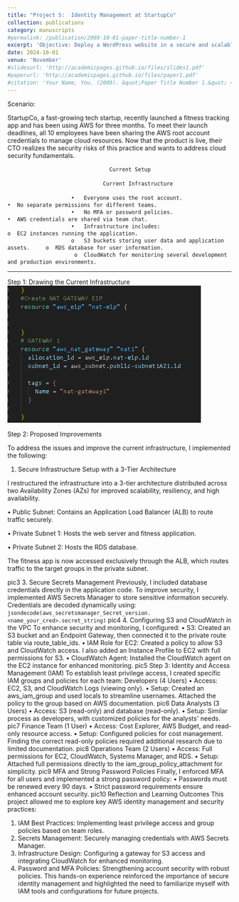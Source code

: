 ```yaml
---
title: "Project 5:  Identity Management at StartupCo"
collection: publications
category: manuscripts
#permalink: /publication/2009-10-01-paper-title-number-1
excerpt: 'Objective: Deploy a WordPress website in a secure and scalable manner using a three-tier architecture. This setup includes a Load Balancer, Target Groups, EC2 Instances, RDS Database, VPC, and a Bastion Host, all provisioned using Terraform.'
date: 2024-10-01
venue: 'November'
#slidesurl: 'http://academicpages.github.io/files/slides1.pdf'
#paperurl: 'http://academicpages.github.io/files/paper1.pdf'
#citation: 'Your Name, You. (2009). &quot;Paper Title Number 1.&quot; <i>Journal 1</i>. 1(1).'
---
```


Scenario:

StartupCo, a fast-growing tech startup, recently launched a fitness tracking app and has been using AWS for three months. To meet their launch deadlines, all 10 employees have been sharing the AWS root account credentials to manage cloud resources. Now that the product is live, their CTO realizes the security risks of this practice and wants to address cloud security fundamentals.

                                    Current Setup

                                  Current Infrastructure
                              
                        •	Everyone uses the root account.                          •	No separate permissions for different teams.
                        •	No MFA or password policies.                             •	AWS credentials are shared via team chat.
                        •	Infrastructure includes:                                 o	EC2 instances running the application.
                        o	S3 buckets storing user data and application assets.     o	RDS database for user information.
                         o	CloudWatch for monitoring several development and production environments.
________________________________________
Step 1: Drawing the Current Infrastructure
![Profile Image](/images/Pc2.png)

Step 2: Proposed Improvements


To address the issues and improve the current infrastructure, I implemented the following:
1. Secure Infrastructure Setup with a 3-Tier Architecture

I restructured the infrastructure into a 3-tier architecture distributed across two Availability Zones (AZs) for improved scalability, resiliency, and high availability.

•	Public Subnet: Contains an Application Load Balancer (ALB) to route traffic securely.

•	Private Subnet 1: Hosts the web server and fitness application.

•	Private Subnet 2: Hosts the RDS database.

The fitness app is now accessed exclusively through the ALB, which routes traffic to the target groups in the private subnet.

pic3
3. Secure Secrets Management
Previously, I included database credentials directly in the application code. To improve security, I implemented AWS Secrets Manager to store sensitive information securely. Credentials are decoded dynamically using:
```jsondecode(aws_secretsmanager_Secret_version.<name_your_cred>.secret_string)```
pic4
4. Configuring S3 and CloudWatch in the VPC
To enhance security and monitoring, I configured:
•	S3: Created an S3 bucket and an Endpoint Gateway, then connected it to the private route table via route_table_ids.
•	IAM Role for EC2: Created a policy to allow S3 and CloudWatch access. I also added an Instance Profile to EC2 with full permissions for S3.
•	CloudWatch Agent: Installed the CloudWatch agent on the EC2 instance for enhanced monitoring.
pic5
Step 3: Identity and Access Management (IAM)
To establish least privilege access, I created specific IAM groups and policies for each team:
Developers (4 Users)
•	Access: EC2, S3, and CloudWatch Logs (viewing only).
•	Setup: Created an aws_iam_group and used locals to streamline usernames. Attached the policy to the group based on AWS documentation.
pic6
Data Analysts (3 Users)
•	Access: S3 (read-only) and database (read-only).
•	Setup: Similar process as developers, with customized policies for the analysts' needs.
pic7
Finance Team (1 User)
•	Access: Cost Explorer, AWS Budget, and read-only resource access.
•	Setup: Configured policies for cost management. Finding the correct read-only policies required additional research due to limited documentation.
pic8
Operations Team (2 Users)
•	Access: Full permissions for EC2, CloudWatch, Systems Manager, and RDS.
•	Setup: Attached full permissions directly to the iam_group_policy_attachment for simplicity.
pic9
MFA and Strong Password Policies
Finally, I enforced MFA for all users and implemented a strong password policy:
•	Passwords must be renewed every 90 days.
•	Strict password requirements ensure enhanced account security.
pic10
Reflection and Learning Outcomes
This project allowed me to explore key AWS identity management and security practices:
1.	IAM Best Practices: Implementing least privilege access and group policies based on team roles.
2.	Secrets Management: Securely managing credentials with AWS Secrets Manager.
3.	Infrastructure Design: Configuring a gateway for S3 access and integrating CloudWatch for enhanced monitoring.
4.	Password and MFA Policies: Strengthening account security with robust policies.
This hands-on experience reinforced the importance of secure identity management and highlighted the need to familiarize myself with IAM tools and configurations for future projects.
